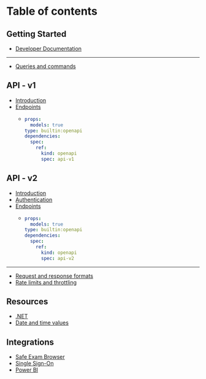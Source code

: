 # Table of contents

## Getting Started

* [Developer Documentation](README.md)

***

* [Queries and commands](queries-and-commands.md)

## API - v1

* [Introduction](api-v1/introduction.md)
* [Endpoints](api-v1/api-reference/README.md)
  * ```yaml
    props:
      models: true
    type: builtin:openapi
    dependencies:
      spec:
        ref:
          kind: openapi
          spec: api-v1
    ```

## API - v2

* [Introduction](api-v2/introduction.md)
* [Authentication](api-v2/authentication.md)
* [Endpoints](api-v2/navigating-the-api.md)
  * ```yaml
    props:
      models: true
    type: builtin:openapi
    dependencies:
      spec:
        ref:
          kind: openapi
          spec: api-v2
    ```

***

* [Request and response formats](request-and-response-formats.md)
* [Rate limits and throttling](rate-limits-and-throttling.md)

## Resources

* [.NET](dotnet-versions.md)
* [Date and time values](resources/date-and-time-values.md)

## Integrations

* [Safe Exam Browser](integrations/safe-exam-browser.md)
* [Single Sign-On](integrations/single-sign-on.md)
* [Power BI](integrations/power-bi.md)
